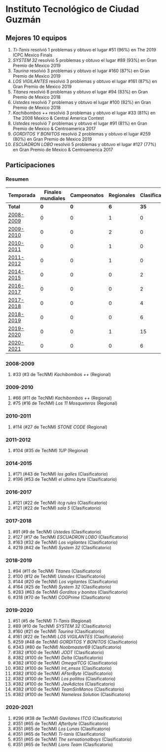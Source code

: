 # Instituto Tecnológico de Ciudad Guzmán

## Mejores 10 equipos

1. _Ti-Tanis_ resolvió 1 problemas y obtuvo el lugar #51 (96%) en The 2019 ICPC Mexico Finals
1. _SYSTEM 32_ resolvió 5 problemas y obtuvo el lugar #89 (93%) en Gran Premio de Mexico 2019
1. _Taurina_ resolvió 3 problemas y obtuvo el lugar #160 (87%) en Gran Premio de Mexico 2019
1. _LOS VIGILANTES_ resolvió 3 problemas y obtuvo el lugar #161 (87%) en Gran Premio de Mexico 2019
1. _Titanes_ resolvió 8 problemas y obtuvo el lugar #94 (83%) en Gran Premio de Mexico 2018
1. _Ustedes_ resolvió 7 problemas y obtuvo el lugar #100 (82%) en Gran Premio de Mexico 2018
1. _Kachibombos ++_ resolvió 3 problemas y obtuvo el lugar #33 (81%) en The 2008 Mexico & Central America Contest
1. _Ustedes_ resolvió 7 problemas y obtuvo el lugar #91 (81%) en Gran Premio de Mexico & Centroamerica 2017
1. _GORDITOS Y BONITOS_ resolvió 2 problemas y obtuvo el lugar #259 (80%) en Gran Premio de Mexico 2019
1. _ESCUADRON LOBO_ resolvió 5 problemas y obtuvo el lugar #127 (77%) en Gran Premio de Mexico & Centroamerica 2017

## Participaciones

### Resumen

| Temporada | Finales mundiales | Campeonatos | Regionales | Clasificatorios | Equipos |
| --- | --- | --- | --- | --- | --- |
| **Total** | **0** | **0** | **6** | **35** | **40** |
| [2008-2009](#2008-2009) | 0 | 0 | 1 | 0 | 1 |
| [2009-2010](#2009-2010) | 0 | 0 | 2 | 0 | 2 |
| [2010-2011](#2010-2011) | 0 | 0 | 1 | 0 | 1 |
| [2011-2012](#2011-2012) | 0 | 0 | 1 | 0 | 1 |
| [2014-2015](#2014-2015) | 0 | 0 | 0 | 2 | 2 |
| [2016-2017](#2016-2017) | 0 | 0 | 0 | 2 | 2 |
| [2017-2018](#2017-2018) | 0 | 0 | 0 | 4 | 4 |
| [2018-2019](#2018-2019) | 0 | 0 | 0 | 6 | 6 |
| [2019-2020](#2019-2020) | 0 | 0 | 1 | 15 | 15 |
| [2020-2021](#2020-2021) | 0 | 0 | 0 | 6 | 6 |

### 2008-2009

1. #33 (#3 de TecNM) _Kachibombos ++_ (Regional)

### 2009-2010

1. #66 (#11 de TecNM) _Kachibombos ++_ (Regional)
1. #75 (#16 de TecNM) _Los 11 Mosqueteros_ (Regional)

### 2010-2011

1. #114 (#27 de TecNM) _STONE CODE_ (Regional)

### 2011-2012

1. #104 (#35 de TecNM) _1UP_ (Regional)

### 2014-2015

1. #171 (#43 de TecNM) _los galles_ (Clasificatorio)
1. #196 (#53 de TecNM) _el ultimo byte_ (Clasificatorio)

### 2016-2017

1. #121 (#22 de TecNM) _itcg rules_ (Clasificatorio)
1. #121 (#22 de TecNM) _sala 5_ (Clasificatorio)

### 2017-2018

1. #91 (#9 de TecNM) _Ustedes_ (Clasificatorio)
1. #127 (#17 de TecNM) _ESCUADRON LOBO_ (Clasificatorio)
1. #163 (#32 de TecNM) _Los vigilantes_ (Clasificatorio)
1. #219 (#42 de TecNM) _System 32_ (Clasificatorio)

### 2018-2019

1. #94 (#11 de TecNM) _Titanes_ (Clasificatorio)
1. #100 (#12 de TecNM) _Ustedes_ (Clasificatorio)
1. #144 (#20 de TecNM) _Los vigilantes_ (Clasificatorio)
1. #164 (#25 de TecNM) _System 32_ (Clasificatorio)
1. #283 (#63 de TecNM) _Gorditos y bonitos_ (Clasificatorio)
1. #318 (#70 de TecNM) _COGPrime_ (Clasificatorio)

### 2019-2020

1. #51 (#5 de TecNM) _Ti-Tanis_ (Regional)
1. #89 (#10 de TecNM) _SYSTEM 32_ (Clasificatorio)
1. #160 (#21 de TecNM) _Taurina_ (Clasificatorio)
1. #161 (#22 de TecNM) _LOS VIGILANTES_ (Clasificatorio)
1. #259 (#48 de TecNM) _GORDITOS Y BONITOS_ (Clasificatorio)
1. #343 (#80 de TecNM) _Noobmaster69_ (Clasificatorio)
1. #382 (#100 de TecNM) _JODT_ (Clasificatorio)
1. #382 (#100 de TecNM) _Delta_ (Clasificatorio)
1. #382 (#100 de TecNM) _OmegaITCG_ (Clasificatorio)
1. #382 (#100 de TecNM) _Int_ensos_ (Clasificatorio)
1. #382 (#100 de TecNM) _AFterByte_ (Clasificatorio)
1. #382 (#100 de TecNM) _Los pollitos_ (Clasificatorio)
1. #382 (#100 de TecNM) _JavAdictos_ (Clasificatorio)
1. #382 (#100 de TecNM) _TeamSinManos_ (Clasificatorio)
1. #382 (#100 de TecNM) _Nameless Solution_ (Clasificatorio)

### 2020-2021

1. #296 (#38 de TecNM) _Gavilanes ITCG_ (Clasificatorio)
1. #351 (#65 de TecNM) _Afterbyte_ (Clasificatorio)
1. #351 (#65 de TecNM) _Los Lunas_ (Clasificatorio)
1. #351 (#65 de TecNM) _Ti-tanis_ (Clasificatorio)
1. #351 (#65 de TecNM) _The sensationalboys_ (Clasificatorio)
1. #351 (#65 de TecNM) _Lions Team_ (Clasificatorio)



